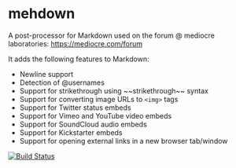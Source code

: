mehdown
=======

A post-processor for Markdown used on the forum @ mediocre laboratories: https://mediocre.com/forum

It adds the following features to Markdown:
- Newline support
- Detection of @usernames
- Support for strikethrough using \~~strikethrough~~ syntax
- Support for converting image URLs to `<img>` tags
- Support for Twitter status embeds
- Support for Vimeo and YouTube video embeds
- Support for SoundCloud audio embeds
- Support for Kickstarter embeds
- Support for opening external links in a new browser tab/window

[![Build Status](https://travis-ci.org/mediocre/mehdown.png?branch=master)](https://travis-ci.org/mediocre/mehdown)
